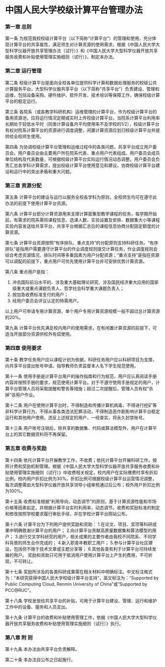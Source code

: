 # 中国人民大学校级计算平台管理办法

### 第一章  总则
第一条 为规范我校校级计算平台（以下简称“计算平台”）的管理和使用，充分体现计算平台的共享属性，满足师生对计算资源的使用需求，根据《中国人民大学大型科学仪器开放共享管理办法（试行）》和《中国人民大学大型科学仪器开放共享服务收费和补贴使用管理实施细则（试行）》，制定本办法。

### 第二章  运行管理
第二条 校级计算平台是面向全校各单位提供科学计算和数据处理服务的校级公共计算服务平台，大型科学仪器共享平台（以下简称“共享平台”）负责建设、管理和运维，包括设备采购、硬件维护、软件开发、技术培训等保障工作，确保校级计算平台的稳定运行。

第三条 各院系（或各教学科研机构）运维管理的计算平台，作为校级计算平台的备用资源池，应将运行情况定期或实时上传校级计算平台。当院系计算平台利用率长期处于较低水平时（同类计算设备月平均使用率不及学校的1/2），校级计算平台有权对院系计算平台的资源进行调度调整，闲置计算资源应划归校级计算平台并提供给全校师生使用。

第四条 为协调校级计算平台管理和运维过程中的各类问题，共享平台成立用户委员会。用户委员会由主要用户所在院系代表、重点用户代表组成。用户委员会成员单位结构及代表数量，可根据校级计算平台实际运行情况动态调整。用户委员会负责汇总各学科计算需求，提出校级计算平台使用意见和建议，协商校级计算平台建设和运行中的突出矛盾和重大问题。

### 第三章  资源分配
第五条 计算平台的建设与运行以服务全校各学科为原则，全校师生均可在遵守此办法的前提下使用计算平台资源。

第六条 计算平台部分计算资源用来支撑计算密集型教学课程的任务，每学期开始前，有需求的院系需将课程信息、选课人数、实验设置及安排、数据集大小等课程实验内容发送给共享平台，共享平台根据汇总后的课程信息协商分配固定额度的计算资源。

第七条 计算平台资源按照“有序排队、重点支持”的分配原则支持科研任务。“有序排队”是指用户需要遵守计算平台的作业调度规则提交计算任务，作业调度规则会综合考虑资源情况、排队时间等多重因素为用户分配资源；“重点支持”是指在资源可以调配的前提下，重点用户可优先使用计算平台并可安排优势计算资源。

第八条 重点用户是指：
1.	冲击国际前沿水平的、涉及重大基础理论研究、涉及国民经济重大应用的国家级重大或重点课题负责人、哲学社会科学重大课题负责人；
2.	按加急收费标准支付的用户；
3.	经用户委员会评议认定的特需用户。

以上用户可申请专用计算资源，单个用户专用计算资源规模一般不超过总计算资源的20%。

第九条 计算平台优先满足校内用户的使用需求，在有闲置计算资源的前提下，可适当开放部分资源供校外有偿使用。

### 第四章  使用要求

第十条 教学任务用户应以课程计划为依据，科研任务用户应以科研项目为支撑，向共享平台提出账号申请。指导教师负责监督本人名下学生规范使用。

第十一条 使用手册是计算平台用户的操作指南和行为规范，用户应认真阅读手册内容并按照手册的要求，规范使用计算平台。对于不遵守使用手册规定的用户，计算平台管理人员将采取提醒和警告等措施；超过二次提醒后，管理人员有权“杀掉”该用户作业。

第十二条 用户在使用计算平台时，不得制造和传播计算机病毒，不得进行挖矿等非科学计算行为，不得从事各类违法犯罪活动，不得制造恶作剧影响计算平台稳定运行和其他用户使用，违反上述规定的用户，一经查实，将永久封禁账号。

第十三条 用户账号注销后，除共享的数据集、代码或算法模型外，用户在计算平台上的其它数据资料将不再保留。

### 第五章  收费与奖励

第十四条 依托计算平台开展教学工作，不收费；依托计算平台开展科研工作，按照计费和奖励机制管理。根据《中国人民大学大型科学仪器开放共享服务收费和补贴使用管理实施细则（试行）》中收费相关规定，校内用户在实际缴费时享有折扣比例，校内用户折扣比例为30%。折扣比例可根据校级计算平台运营情况调整，每次调整需由大型科学仪器开放共享领导小组审核通过后公布；校外用户折扣比例为100%。

第十五条 收费标准根据“利用导向，动态调节”的原则，基于计算资源性能和市场价格等因素拟定，并根据计算平台实时利用率，动态调节。收费和奖励标准的制定和修改按照学校要求履行审批手续，并在学校计算平台网站公布。

第十六条 计算平台为下列用户提供奖励和资助：
1.在论文、项目、奖项等科研成果中明确致谢计算平台的用户；
2.向计算平台贡献高质量数据集和算法模型的用户；
3.进行交叉学科研究的用户，相关成果的主要作者由我校不同院系、不同学科背景的师生合作完成的；
4.新入职青年教职工用户；
5.参与计算平台社区建设，包括但不限于技术文章或主题分享等；
6.其他各类有利于计算平台可持续发展的用户。
奖励和资助只可用于抵消用户使用计算平台上产生的费用，不可折现，不可转让。

第十七条 奖励所涉及的各类科研成果需在相关材料中明确标注。中文标注格式为：“本研究获得中国人民大学校级计算平台支持”，英文标注为：“Supported by Public Computing Cloud, Renmin University of China”或“Supported by PCC@RUC”。

第十八条 学校发放给共享平台的补贴，可用于计算平台建设、管理、运行和维护工作中的设备、服务和人员支出。

第十九条 计算平台的收费和补贴使用管理工作，依据《中国人民大学大型科学仪器开放共享服务收费和补贴使用管理实施细则（试行）》执行。

### 第八章 附 则
第十九条 本办法由共享平台负责解释。

第二十条 本办法自公布之日起施行。

